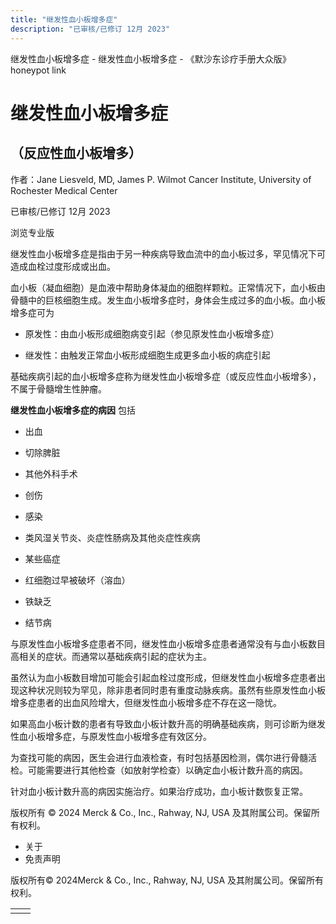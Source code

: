 ```yaml
---
title: "继发性血小板增多症"
description: "已审核/已修订 12月 2023"
---
```


﻿继发性血小板增多症 \- 继发性血小板增多症 \- 《默沙东诊疗手册大众版》 honeypot link

# 继发性血小板增多症

## （反应性血小板增多）

作者：Jane Liesveld, MD, James P. Wilmot Cancer Institute, University of Rochester
Medical Center

已审核/已修订 12月 2023

浏览专业版

继发性血小板增多症是指由于另一种疾病导致血流中的血小板过多，罕见情况下可造成血栓过度形成或出血。

血小板（凝血细胞）是血液中帮助身体凝血的细胞样颗粒。正常情况下，血小板由骨髓中的巨核细胞生成。发生血小板增多症时，身体会生成过多的血小板。血小板增多症可为

- 原发性：由血小板形成细胞病变引起（参见原发性血小板增多症）

- 继发性：由触发正常血小板形成细胞生成更多血小板的病症引起


基础疾病引起的血小板增多症称为继发性血小板增多症（或反应性血小板增多），不属于骨髓增生性肿瘤。

**继发性血小板增多症的病因** 包括

- 出血

- 切除脾脏

- 其他外科手术

- 创伤

- 感染

- 类风湿关节炎、炎症性肠病及其他炎症性疾病

- 某些癌症

- 红细胞过早被破坏（溶血）

- 铁缺乏

- 结节病


与原发性血小板增多症患者不同，继发性血小板增多症患者通常没有与血小板数目高相关的症状。而通常以基础疾病引起的症状为主。

虽然认为血小板数目增加可能会引起血栓过度形成，但继发性血小板增多症患者出现这种状况则较为罕见，除非患者同时患有重度动脉疾病。虽然有些原发性血小板增多症患者的出血风险增大，但继发性血小板增多症不存在这一隐忧。

如果高血小板计数的患者有导致血小板计数升高的明确基础疾病，则可诊断为继发性血小板增多症，与原发性血小板增多症有效区分。

为查找可能的病因，医生会进行血液检查，有时包括基因检测，偶尔进行骨髓活检。可能需要进行其他检查（如放射学检查）以确定血小板计数升高的病因。

针对血小板计数升高的病因实施治疗。如果治疗成功，血小板计数恢复正常。



版权所有 © 2024
Merck & Co., Inc., Rahway, NJ, USA 及其附属公司。保留所有权利。

- 关于
- 免责声明

版权所有© 2024Merck & Co., Inc., Rahway, NJ, USA 及其附属公司。保留所有权利。

|     |     |
| --- | --- |
|  |  |